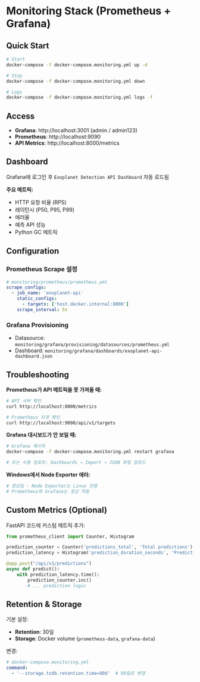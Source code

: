 # Monitoring Stack (Prometheus + Grafana)

## Quick Start

```bash
# Start
docker-compose -f docker-compose.monitoring.yml up -d

# Stop
docker-compose -f docker-compose.monitoring.yml down

# Logs
docker-compose -f docker-compose.monitoring.yml logs -f
```

## Access

- **Grafana**: http://localhost:3001 (admin / admin123)
- **Prometheus**: http://localhost:9090
- **API Metrics**: http://localhost:8000/metrics

## Dashboard

Grafana에 로그인 후 `Exoplanet Detection API Dashboard` 자동 로드됨

**주요 메트릭:**
- HTTP 요청 비율 (RPS)
- 레이턴시 (P50, P95, P99)
- 에러율
- 예측 API 성능
- Python GC 메트릭

## Configuration

### Prometheus Scrape 설정

```yaml
# monitoring/prometheus/prometheus.yml
scrape_configs:
  - job_name: 'exoplanet-api'
    static_configs:
      - targets: ['host.docker.internal:8000']
    scrape_interval: 5s
```

### Grafana Provisioning

- Datasource: `monitoring/grafana/provisioning/datasources/prometheus.yml`
- Dashboard: `monitoring/grafana/dashboards/exoplanet-api-dashboard.json`

## Troubleshooting

**Prometheus가 API 메트릭을 못 가져올 때:**
```bash
# API 서버 확인
curl http://localhost:8000/metrics

# Prometheus 타겟 확인
curl http://localhost:9090/api/v1/targets
```

**Grafana 대시보드가 안 보일 때:**
```bash
# Grafana 재시작
docker-compose -f docker-compose.monitoring.yml restart grafana

# 또는 수동 임포트: Dashboards → Import → JSON 파일 업로드
```

**Windows에서 Node Exporter 에러:**
```bash
# 정상임 - Node Exporter는 Linux 전용
# Prometheus와 Grafana는 정상 작동
```

## Custom Metrics (Optional)

FastAPI 코드에 커스텀 메트릭 추가:

```python
from prometheus_client import Counter, Histogram

prediction_counter = Counter('predictions_total', 'Total predictions')
prediction_latency = Histogram('prediction_duration_seconds', 'Prediction latency')

@app.post("/api/v1/predictions")
async def predict():
    with prediction_latency.time():
        prediction_counter.inc()
        # ... prediction logic
```

## Retention & Storage

기본 설정:
- **Retention**: 30일
- **Storage**: Docker volume (`prometheus-data`, `grafana-data`)

변경:
```yaml
# docker-compose.monitoring.yml
command:
  - '--storage.tsdb.retention.time=90d'  # 90일로 변경
```

